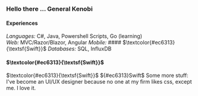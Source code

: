 ### Hello there ... General Kenobi

#### Experiences
_Languages:_ C#, Java, Powershell Scripts, Go (learning) <br>
_Web:_ MVC/Razor/Blazor, Angular
_Mobile:_ #### $\textcolor{#ec6313}{\textsf{Swift}}$ 
_Databases:_ SQL, InfluxDB
#### $\textcolor{#ec6313}{\textsf{Swift}}$ 
$\textcolor{#ec6313}{\textsf{Swift}}$
${#ec6313}Swift$
Some more stuff:
I've become an UI/UX designer because no one at my firm likes css, except me.
I love it.
